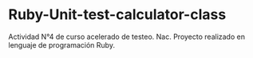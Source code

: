 # Ruby-Unit-test-calculator-class
Actividad N°4 de curso acelerado de testeo. Nac. Proyecto realizado en lenguaje de programación Ruby.
